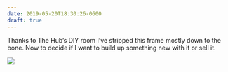 ```yaml
---
date: 2019-05-20T18:30:26-0600
draft: true
---
```




Thanks to The Hub’s DIY room I’ve stripped this frame mostly down to the bone. Now to decide if I want to build up something new with it or sell it.

![](/images/2019/032be3b9b0.jpg)



